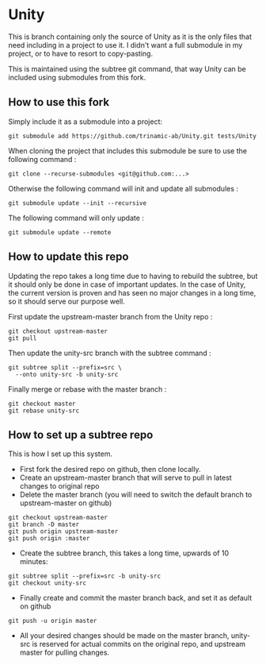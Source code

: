 # Unity

This is branch containing only the source of Unity as it is the only files that need including in a project to use it. I didn't want a full submodule in my project, or to have to resort to copy-pasting.

This is maintained using the subtree git command, that way Unity can be included using submodules from this fork.

## How to use this fork

Simply include it as a submodule into a project:
```
git submodule add https://github.com/trinamic-ab/Unity.git tests/Unity
```
When cloning the project that includes this submodule be sure to use the following command :

```
git clone --recurse-submodules <git@github.com:...>
```

Otherwise the following command will init and update all submodules :

```
git submodule update --init --recursive
```

The following command will only update :

```
git submodule update --remote
```

## How to update this repo

Updating the repo takes a long time due to having to rebuild the subtree, but it should only be done in case of important updates. In the case of Unity, the current version is proven and has seen no major changes in a long time, so it should serve our purpose well.

First update the upstream-master branch from the Unity repo :

```
git checkout upstream-master
git pull
```

Then update the unity-src branch with the subtree command :

```
git subtree split --prefix=src \
  --onto unity-src -b unity-src
```

Finally merge or rebase with the master branch :

```
git checkout master
git rebase unity-src
```

## How to set up a subtree repo

This is how I set up this system.

 - First fork the desired repo on github, then clone locally.
 - Create an upstream-master branch that will serve to pull in latest changes to original repo
 - Delete the master branch (you will need to switch the default branch to upstream-master on github)
 
 ```
git checkout upstream-master
git branch -D master
git push origin upstream-master
git push origin :master
 ```
 
 - Create the subtree branch, this takes a long time, upwards of 10 minutes:
 
 ```
git subtree split --prefix=src -b unity-src
git checkout unity-src
 ```
 
 - Finally create and commit the master branch back, and set it as default on github
 
 ```
 git push -u origin master
 ```
 - All your desired changes should be made on the master branch, unity-src is reserved for actual commits on the original repo, and upstream master for pulling changes.
